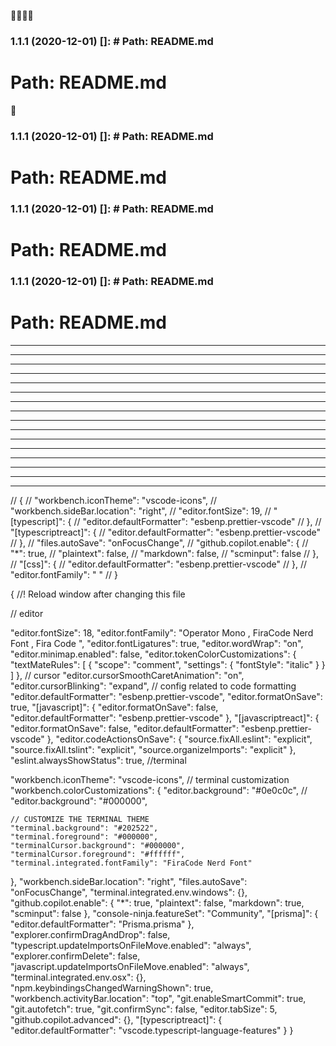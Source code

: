🙂🙂🙂🙂

### 1.1.1 (2020-12-01) []: # Path: README.md

# Path: README.md

🙂

### 1.1.1 (2020-12-01) []: # Path: README.md

# Path: README.md

### 1.1.1 (2020-12-01) []: # Path: README.md

# Path: README.md

### 1.1.1 (2020-12-01) []: # Path: README.md

# Path: README.md

----

---

---

-----
-----------

---

---

---
---
---

---

---

---

---

---

---



// {
//     "workbench.iconTheme": "vscode-icons",
//     "workbench.sideBar.location": "right",
//     "editor.fontSize": 19,
//     "[typescript]": {
//         "editor.defaultFormatter": "esbenp.prettier-vscode"
//     },
//     "[typescriptreact]": {
//         "editor.defaultFormatter": "esbenp.prettier-vscode"
//     },
//     "files.autoSave": "onFocusChange",
//     "github.copilot.enable": {
//         "*": true,
//         "plaintext": false,
//         "markdown": false,
//         "scminput": false
//     },
//     "[css]": {
//         "editor.defaultFormatter": "esbenp.prettier-vscode"
//     },
//     "editor.fontFamily": " "
// }

{
  //! Reload window after changing this file

  // editor

  "editor.fontSize": 18,
  "editor.fontFamily": "Operator Mono , FiraCode Nerd Font , Fira Code ",
  "editor.fontLigatures": true,
  "editor.wordWrap": "on",
  "editor.minimap.enabled": false,
  "editor.tokenColorCustomizations": {
    "textMateRules": [
      {
        "scope": "comment",
        "settings": {
          "fontStyle": "italic"
        }
      }
    ]
  },
  // cursor
  "editor.cursorSmoothCaretAnimation": "on",
  "editor.cursorBlinking": "expand",
  // config related to code formatting
  "editor.defaultFormatter": "esbenp.prettier-vscode",
  "editor.formatOnSave": true,
  "[javascript]": {
    "editor.formatOnSave": false,
    "editor.defaultFormatter": "esbenp.prettier-vscode"
  },
  "[javascriptreact]": {
    "editor.formatOnSave": false,
    "editor.defaultFormatter": "esbenp.prettier-vscode"
  },
  "editor.codeActionsOnSave": {
    "source.fixAll.eslint": "explicit",
    "source.fixAll.tslint": "explicit",
    "source.organizeImports": "explicit"
  },
  "eslint.alwaysShowStatus": true,
  //terminal

  "workbench.iconTheme": "vscode-icons",
  // terminal customization
  "workbench.colorCustomizations": {
    "editor.background": "#0e0c0c",
    // "editor.background": "#000000",

    // CUSTOMIZE THE TERMINAL THEME
    "terminal.background": "#202522",
    "terminal.foreground": "#000000",
    "terminalCursor.background": "#000000",
    "terminalCursor.foreground": "#ffffff",
    "terminal.integrated.fontFamily": "FiraCode Nerd Font"
  },
  "workbench.sideBar.location": "right",
  "files.autoSave": "onFocusChange",
  "terminal.integrated.env.windows": {},
  "github.copilot.enable": {
    "*": true,
    "plaintext": false,
    "markdown": true,
    "scminput": false
  },
  "console-ninja.featureSet": "Community",
  "[prisma]": {
    "editor.defaultFormatter": "Prisma.prisma"
  },
  "explorer.confirmDragAndDrop": false,
  "typescript.updateImportsOnFileMove.enabled": "always",
  "explorer.confirmDelete": false,
  "javascript.updateImportsOnFileMove.enabled": "always",
  "terminal.integrated.env.osx": {},
  "npm.keybindingsChangedWarningShown": true,
  "workbench.activityBar.location": "top",
  "git.enableSmartCommit": true,
  "git.autofetch": true,
  "git.confirmSync": false,
  "editor.tabSize": 5,
  "github.copilot.advanced": {},
  "[typescriptreact]": {
    "editor.defaultFormatter": "vscode.typescript-language-features"
  }
}
